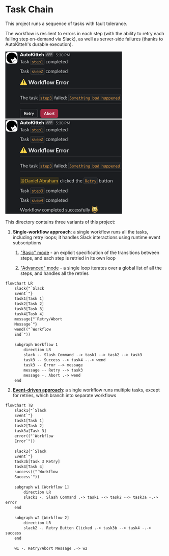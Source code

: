 # Task Chain

This project runs a sequence of tasks with fault tolerance.

The workflow is resilient to errors in each step (with the ability to retry
each failing step on-demand via Slack), as well as server-side failures
(thanks to AutoKitteh's durable execution).

<img src="./images/slack1.png" width="366" height="210" alt="Slack screenshot 1">
<img src="./images/slack2.png" width="366" height="295" alt="Slack screenshot 2">

This directory contains three variants of this project:

1. **Single-workflow approach**: a single workflow runs all the tasks,
   including retry loops; it handles Slack interactions using runtime event
   subscriptions

   1. ["Basic" mode](./single_workflow/basic/) - an explicit specification of
      the transitions between steps, and each step is retried in its own loop

   2. ["Advanced" mode](./single_workflow/advanced/) - a single loop iterates
      over a global list of all the steps, and handles all the retries

```mermaid
flowchart LR
    slack{"`Slack
    Event`"}
    task1[Task 1]
    task2[Task 2]
    task3[Task 3]
    task4[Task 4]
    message{"`Retry/Abort
    Message`"}
    wend(("`Workflow
    End`"))

    subgraph Workflow 1
        direction LR
        slack -. Slash Command .-> task1 --> task2 --> task3
        task3 -- Success --> task4 -.-> wend
        task3 -- Error --> message
        message -- Retry --> task3
        message -. Abort .-> wend
    end
```

2. **[Event-driven approach](./event_driven/)**: a single workflow runs
   multiple tasks, except for retries, which branch into separate workflows

```mermaid
flowchart TB
    slack1{"`Slack
    Event`"}
    task1[Task 1]
    task2[Task 2]
    task3a[Task 3]
    error(("`Workflow
    Error`"))

    slack2{"`Slack
    Event`"}
    task3b[Task 3 Retry]
    task4[Task 4]
    success(("`Workflow
    Success`"))

    subgraph w1 [Workflow 1]
        direction LR
        slack1 -. Slash Command .-> task1 --> task2 --> task3a -.-> error
    end

    subgraph w2 [Workflow 2]
        direction LR
        slack2 -. Retry Button Clicked .-> task3b --> task4 -.-> success
    end

    w1 -. Retry/Abort Message .-> w2
```

